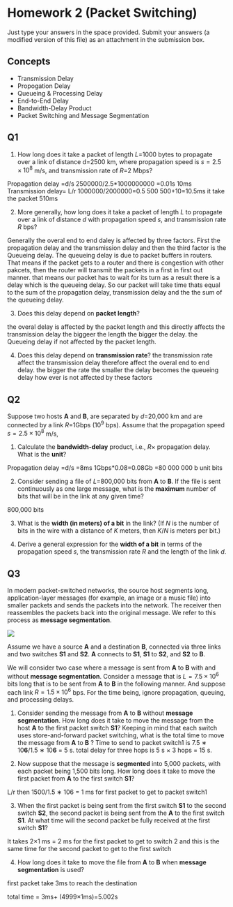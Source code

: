 # Homework 2 (Packet Switching)

Just type your answers in the space provided. Submit your answers (a modified version of this file) as an attachment in the submission box.

## Concepts

- Transmission Delay
- Propogation Delay
- Queueing & Processing Delay
- End-to-End Delay
- Bandwidth-Delay Product
- Packet Switching and Message Segmentation

## Q1

  1. How long does it take a packet of length $L$=1000 bytes to propagate over a link of distance d=2500 km, where propagation speed is $s=2.5 \times 10^8$ m/s, and  transmission rate of $R$=2 Mbps?  

Propagation delay =d/s
2500000/2.5*1000000000 =0.01s 
10ms
Transmission delay= L/r
1000000/2000000=0.5
500
500+10=10.5ms
it take the packet 510ms

  2. More generally, how long does it take a packet of length $L$ to propagate over a link of distance $d$ with propagation speed $s$, and transmission rate $R$ bps?

Generally the overal  end to end daley is affected by three factors. First the propagation delay and the transmission delay and then the third factor is the Queueing delay. The queueing delay is due to packet buffers in routers. That means if the packet gets to a router and there is congestion with other pakcets, then the router will transmit the packets in a first in first out manner. that means our packet has to wait for its turn as a result there is a delay which is the queueing delay. So our packet will take time thats equal to the sum of  the propagation delay, transmission delay and the the sum of the queueing delay.




  3. Does this delay depend on **packet length**?

the overal delay is affected by the packet length and this directly affects the transmission delay the biggeer the length the bigger the delay.
the Queueing delay if not affected by the packet length.



  4. Does this delay depend on **transmission rate**?
  the transmission rate affect the  transmission delay therefore affect the overal end to end delay. the bigger the rate the smaller the delay becomes
the queueing delay how ever is not affected by these factors





## Q2
Suppose two hosts __A__ and __B__, are separated by $d$=20,000 km and are connected by a link $R$=1Gbps ($10^9$ bps). Assume that the propagation speed $s=2.5 \times 10^8$ m/s,

  1. Calculate the **bandwidth-delay** product, i.e., $R \times$ propagation delay. What is the **unit**?

Propagation delay =d/s =8ms
1Gbps*0.08=0.08Gb   =80 000 000 b
unit bits



  2. Consider sending a file of $L$=800,000 bits from __A__ to __B__. If the file is sent continuously as one large message, what is the **maximum** number of bits that will be in the link at any given time?
  
800,000 bits







  3. What is the **width (in meters) of a bit** in the link? (If $N$ is the number of bits in the wire with a distance of $K$ meters, then $K/N$ is meters per bit.)





  4. Derive a general expression for the **width of a bit** in terms of the propagation speed $s$, the transmission rate $R$ and the length of the link $d$.





<div style="page-break-after: always;"></div>


## Q3
In modern packet-switched networks, the source host segments long, application-layer messages (for example, an image or a music file) into smaller packets and sends the packets into the network. The receiver then reassembles the packets back into the original message. We refer to this process as __message segmentation__.


![](q3.jpg)


Assume we have a source __A__ and a destination __B__, connected via three links and two switches __S1__ and __S2__. __A__ connects to __S1__, __S1__ to __S2__, and __S2__ to __B__.


We will consider two case where a message is sent from __A__ to __B__ with and without __message segmentation__. Consider a message that is $L=7.5 \times 10^6$ bits long that is to be sent from __A__ to __B__ in the following manner. And suppose each link $R=1.5 \times 10^6$ bps. For the time being, ignore propagation, queuing, and processing delays.


  1. Consider sending the message from __A__ to __B__ without __message segmentation__. How long does it take to move the message from the host __A__ to the first packet switch __S1__? Keeping in mind that each switch uses store-and-forward packet switching, what is the total time to move the message from __A__ to __B__ ?
  Time to send to packet switch1 is 7.5 ∗ 10**6**/1.5 ∗ 10**6** = 5 s.
total delay for three hops is 5 s × 3 hops = 15 s.





  2. Now suppose that the message is __segmented__ into 5,000 packets, with each packet being 1,500 bits long. How long does it take to move the first packet from __A__ to the first switch __S1__?
  
 L/r then 1500/1.5 ∗ 106 = 1 ms for first packet to get to packet switch1






  3. When the first packet is being sent from the first switch __S1__ to the second switch __S2__, the second packet is being sent from the __A__ to the first switch __S1__. At what time will the second packet be fully received at the first switch __S1__?
  
  It takes 2×1 ms = 2 ms for the first packet to get to switch 2
and this is the same time for the  second packet to get to the first switch






  4. How long does it take to move the file from __A__ to __B__ when __message segmentation__ is used?
  
first packet take 3ms to reach the destination

total time = 3ms+ (4999×1ms)=5.002s

  

